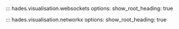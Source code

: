 ::: hades.visualisation.websockets
    options:
        show_root_heading: true

::: hades.visualisation.networkx
    options:
        show_root_heading: true
        
